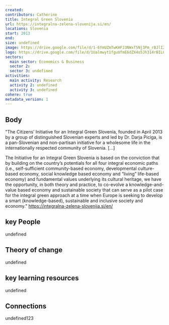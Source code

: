 ```yaml
---
created:
contributors: Catherine
title: Integral Green Slovenia
url: https://integralna-zelena-slovenija.si/en/
locations: Slovenia
start: 2013
end: 
size: undefined
image: https://drive.google.com/file/d/1-6YmUZmTwKHFJ3NWxf5Nj3Pm_rBJlI2Y/view?usp=drive_link
logo: https://drive.google.com/file/d/1Ualmwyt1fguUfmE6dZX4o5Jh314rBILG/view?usp=drive_link
sectors:
  main sector: Economics & Business
  sector 2: 
  sector 3: undefined
activities: 
  main activity: Research
  activity 2: undefined
  activity 3: undefined
cohere: true
metadata_version: 1
---
```



## Body

"The Citizens’ Initiative for an Integral Green Slovenia, founded in April 2013 by a group of distinguished Slovenian experts and led by Dr. Darja Piciga, is a pan-Slovenian and non-partisan initiative for a wholesome life in the internationally respected community of Slovenia. [...]

The Initiative for an Integral Green Slovenia is based on the conviction that by building on the country’s potentials for all four integral economic paths (i.e., self-sufficient community-based economy, developmental culture-based economy, social knowledge based economy and “living” life-based economy) and fundamental values underlying its cultural heritage, we have the opportunity, in both theory and practice, to co-evolve a knowledge-and-value based economy and sustainable society that can serve as a pilot case for the integral green approach at a time when Europe is seeking to develop a smart (knowledge-based), sustainable and inclusive society and economy."
https://integralna-zelena-slovenija.si/en/ 

## key People

undefined

## Theory of change

undefined

## key learning resources

undefined

## Connections

undefined123

